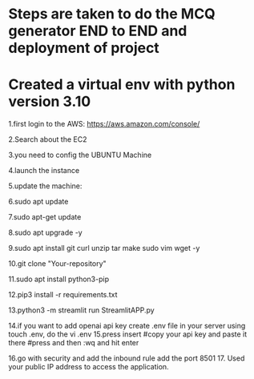 # Steps are taken to do the MCQ generator END to END and deployment of project

# Created a virtual env with python version 3.10 

1.first login to the AWS: https://aws.amazon.com/console/

2.Search about the EC2

3.you need to config the UBUNTU Machine

4.launch the instance

5.update the machine:

6.sudo apt update

7.sudo apt-get update

8.sudo apt upgrade -y

9.sudo apt install git curl unzip tar make sudo vim wget -y

10.git clone "Your-repository"

11.sudo apt install python3-pip

12.pip3 install -r requirements.txt

13.python3 -m streamlit run StreamlitAPP.py

14.if you want to add openai api key create .env file in your server using touch .env, do the vi .env 
15.press insert #copy your api key and paste it there #press and then :wq and hit enter

16.go with security and add the inbound rule add the port 8501 
17. Used your public IP address to access the application.